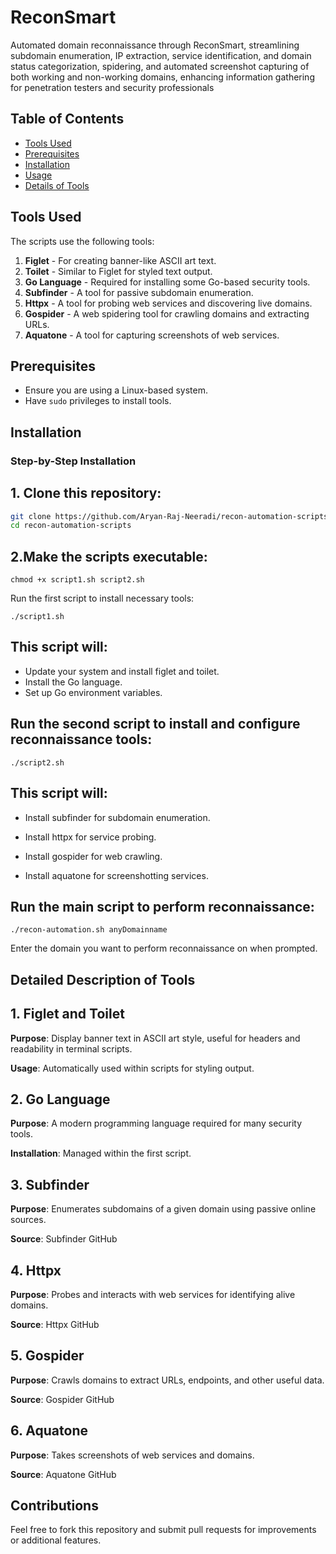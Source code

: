# ReconSmart
Automated domain reconnaissance through ReconSmart, streamlining subdomain enumeration, IP extraction, service identification, and domain status categorization, spidering, and automated screenshot capturing of both working and non-working domains, enhancing information gathering for penetration testers and security professionals

## Table of Contents
- [Tools Used](#tools-used)
- [Prerequisites](#prerequisites)
- [Installation](#installation)
- [Usage](#usage)
- [Details of Tools](#details-of-tools)

## Tools Used
The scripts use the following tools:
1. **Figlet** - For creating banner-like ASCII art text.
2. **Toilet** - Similar to Figlet for styled text output.
3. **Go Language** - Required for installing some Go-based security tools.
4. **Subfinder** - A tool for passive subdomain enumeration.
5. **Httpx** - A tool for probing web services and discovering live domains.
6. **Gospider** - A web spidering tool for crawling domains and extracting URLs.
7. **Aquatone** - A tool for capturing screenshots of web services.

## Prerequisites
- Ensure you are using a Linux-based system.
- Have `sudo` privileges to install tools.

## Installation

### Step-by-Step Installation

## 1. Clone this repository:
```bash
git clone https://github.com/Aryan-Raj-Neeradi/recon-automation-scripts.git
cd recon-automation-scripts
```
## 2.Make the scripts executable:
```
chmod +x script1.sh script2.sh
```
Run the first script to install necessary tools:
```
./script1.sh
```
## This script will:

- Update your system and install figlet and toilet.
- Install the Go language.
- Set up Go environment variables.

## Run the second script to install and configure reconnaissance tools:
```
./script2.sh
```
## This script will:

- Install subfinder for subdomain enumeration.

- Install httpx for service probing.

- Install gospider for web crawling.

- Install aquatone for screenshotting services.

## Run the main script to perform reconnaissance:
```
./recon-automation.sh anyDomainname
```
Enter the domain you want to perform reconnaissance on when prompted.

## Detailed Description of Tools

## 1. Figlet and Toilet

**Purpose**: Display banner text in ASCII art style, useful for headers and readability in terminal scripts.

**Usage**: Automatically used within scripts for styling output.

## 2. Go Language

**Purpose**: A modern programming language required for many security tools.

**Installation**: Managed within the first script.

## 3. Subfinder

**Purpose**: Enumerates subdomains of a given domain using passive online sources.

**Source**: Subfinder GitHub

## 4. Httpx

**Purpose**: Probes and interacts with web services for identifying alive domains.

**Source**: Httpx GitHub

## 5. Gospider

**Purpose**: Crawls domains to extract URLs, endpoints, and other useful data.

**Source**: Gospider GitHub

## 6. Aquatone

**Purpose**: Takes screenshots of web services and domains.

**Source**: Aquatone GitHub

## Contributions

Feel free to fork this repository and submit pull requests for improvements or additional features.
